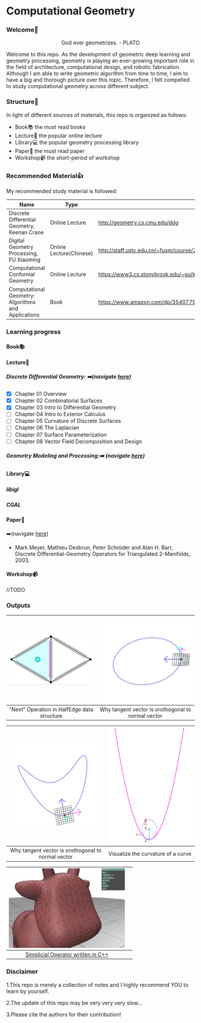 # Computational Geometry



### Welcome:wave:


<div align="center">God ever geometrizes. - PLATO </div>



Welcome to this repo. As the development of geometric deep learning and geometry processing, geometry is playing an ever-growing important role in the field of architecture, computational design, and robotic fabrication. Although I am able to write geometric algorithm from time to time, I aim to have a big and thorough picture over this topic. Therefore, I felt compelled to study computational geometry across different subject.



### Structure🧩

In light of different sources of materials, this repo is organized as follows:

- Book:books:   the must read books
- Lecture:school:    the popular online lecture
- Library:computer:    the popular geometry processing library
- Paper:page_with_curl:    the must read paper
- Workshop:video_camera:  the short-period of workshop



### Recommended Material:thumbsup:

My recommended study material is followed:

| Name                                                | Type                    | Link                                                         |
| --------------------------------------------------- | ----------------------- | ------------------------------------------------------------ |
| Discrete Differential Geometry, Keenan Crane        | Online Lecture          | http://geometry.cs.cmu.edu/ddg                               |
| Digital Geometry Processing, FU Xiaoming            | Online Lecture(Chinese) | http://staff.ustc.edu.cn/~fuxm/course/2020_Spring_DGP/index.html |
| Computational Conformal Geometry                    | Online Lecture          | https://www3.cs.stonybrook.edu/~gu/lectures/2020/            |
| Computational Geometry: Algorithms and Applications | Book                    | https://www.amazon.com/dp/3540779736/ref=cm_sw_em_r_mt_dp_TN2TN09Q61YS2C2D344T |



### Learning progress

#### Book:books:



#### Lecture:school:

##### Discrete Differential Geometry: :arrow_right:(navigate [here][ddg_md])

- [x] Chapter 01 Overview
- [x] Chapter 02 Combinatorial Surfaces
- [x] Chapter 03 Intro to Differential Geometry
- [ ] Chapter 04 Intro to Exterior Calculus
- [ ] Chapter 05 Curvature of Discrete Surfaces
- [ ] Chapter 06 The Laplacian
- [ ] Chapter 07 Surface Parameterization
- [ ] Chapter 08 Vector Field Decomposition and Design

##### Geometry Modeling and Processing::arrow_right: (navigate [here][gmp_md])



#### Library:computer:

##### libigl

##### CGAL



#### Paper:page_with_curl:

:arrow_right:(navigate [here][paper_md])

- Mark Meyer, Mathieu Desbrun, Peter Schröder and Alan H. Barr, Discrete Differential-Geometry Operators for Triangulated 2-Manifolds, 2003.



#### Workshop:video_camera:

//TODO



### Outputs

| <img src="Lecture/DiscreteDifferentialGeometry/img/orbits_faces.gif" width="310"/> | <img src="Lecture/DiscreteDifferentialGeometry/img/why-tangent-normal-ortho.gif" width="310"/> |
| :----------------------------------------------------------: | :----------------------------------------------------------: |
|         "Next" Operation in HalfEdge data structure          |      Why tangent vector is orothogonal to normal vector      |

| <img src="Lecture/DiscreteDifferentialGeometry/img/why-tangent-normal-ortho1.gif" width="310"/> | <img src="Lecture/DiscreteDifferentialGeometry/img/curvature-of-curve.gif" height="310"/> |
| :----------------------------------------------------------: | :----------------------------------------------------------: |
|      Why tangent vector is orothogonal to normal vector      |              Visualize the curvature of a curve              |

| <img src="Lecture/DiscreteDifferentialGeometry/img/simplicial-operator-preview.gif" width="310"/> |      |
| :----------------------------------------------------------: | :--: |
| [Simplicial Operator written in C++](Lecture/DiscreteDifferentialGeometry/code/00_simplicial-complex-operators/src/simplicial-complex-operators.cpp) |      |



### Disclaimer

1.This repo is merely a collection of notes and I highly recommend YOU to learn by yourself. 

2.The update of this repo may be very very very slow...

3.Please cite the authors for their contribution!

[ddg_md]: Lecture/DiscreteDifferentialGeometry/DDG.md
[gmp_md]: Lecture/GeometryModelingandProcessing/GMP.md
[paper_md]: Paper/PAPER.md